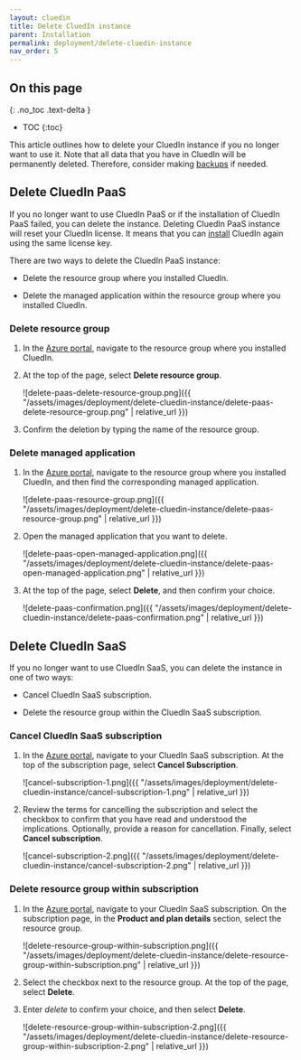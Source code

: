 ```yaml
---
layout: cluedin
title: Delete CluedIn instance
parent: Installation
permalink: deployment/delete-cluedin-instance
nav_order: 5
---
```

## On this page
{: .no_toc .text-delta }
- TOC
{:toc}

This article outlines how to delete your CluedIn instance if you no longer want to use it. Note that all data that you have in CluedIn will be permanently deleted. Therefore, consider making [backups](/deployment/infra-how-tos/ama-backup) if needed.

## Delete CluedIn PaaS

If you no longer want to use CluedIn PaaS or if the installation of CluedIn PaaS failed, you can delete the instance. Deleting CluedIn PaaS instance will reset your CluedIn license. It means that you can [install](/deployment/azure-marketplace/step-3) CluedIn again using the same license key.

There are two ways to delete the CluedIn PaaS instance:

- Delete the resource group where you installed CluedIn.

- Delete the managed application within the resource group where you installed CluedIn.

### Delete resource group

1. In the [Azure portal](https://portal.azure.com/), navigate to the resource group where you installed CluedIn.

1. At the top of the page, select **Delete resource group**.

    ![delete-paas-delete-resource-group.png]({{ "/assets/images/deployment/delete-cluedin-instance/delete-paas-delete-resource-group.png" | relative_url }})

1. Confirm the deletion by typing the name of the resource group.

### Delete managed application

1. In the [Azure portal](https://portal.azure.com/), navigate to the resource group where you installed CluedIn, and then find the corresponding managed application.

    ![delete-paas-resource-group.png]({{ "/assets/images/deployment/delete-cluedin-instance/delete-paas-resource-group.png" | relative_url }})

1. Open the managed application that you want to delete.

    ![delete-paas-open-managed-application.png]({{ "/assets/images/deployment/delete-cluedin-instance/delete-paas-open-managed-application.png" | relative_url }})

1. At the top of the page, select **Delete**, and then confirm your choice.

    ![delete-paas-confirmation.png]({{ "/assets/images/deployment/delete-cluedin-instance/delete-paas-confirmation.png" | relative_url }})

## Delete CluedIn SaaS

If you no longer want to use CluedIn SaaS, you can delete the instance in one of two ways:

- Cancel CluedIn SaaS subscription.

- Delete the resource group within the CluedIn SaaS subscription.

### Cancel CluedIn SaaS subscription

1. In the [Azure portal](https://portal.azure.com/), navigate to your CluedIn SaaS subscription. At the top of the subscription page, select **Cancel Subscription**.

    ![cancel-subscription-1.png]({{ "/assets/images/deployment/delete-cluedin-instance/cancel-subscription-1.png" | relative_url }})

1. Review the terms for cancelling the subscription and select the checkbox to confirm that you have read and understood the implications. Optionally, provide a reason for cancellation. Finally, select **Cancel subscription**.

    ![cancel-subscription-2.png]({{ "/assets/images/deployment/delete-cluedin-instance/cancel-subscription-2.png" | relative_url }})

### Delete resource group within subscription

1. In the [Azure portal](https://portal.azure.com/), navigate to your CluedIn SaaS subscription. On the subscription page, in the **Product and plan details** section, select the resource group.

    ![delete-resource-group-within-subscription.png]({{ "/assets/images/deployment/delete-cluedin-instance/delete-resource-group-within-subscription.png" | relative_url }})

1. Select the checkbox next to the resource group. At the top of the page, select **Delete**.

1. Enter _delete_ to confirm your choice, and then select **Delete**.

    ![delete-resource-group-within-subscription-2.png]({{ "/assets/images/deployment/delete-cluedin-instance/delete-resource-group-within-subscription-2.png" | relative_url }})